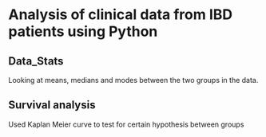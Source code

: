 # Analysis of clinical data from IBD patients using Python

## Data_Stats
Looking at means, medians and modes between the two groups in the data. 

## Survival analysis 
Used  Kaplan Meier curve to test for certain hypothesis between groups 
